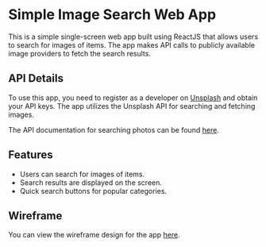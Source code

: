 # Simple Image Search Web App

This is a simple single-screen web app built using ReactJS that allows users to search for images of items. The app makes API calls to publicly available image providers to fetch the search results.

## API Details
To use this app, you need to register as a developer on [Unsplash](https://unsplash.com/developers) and obtain your API keys. The app utilizes the Unsplash API for searching and fetching images.

The API documentation for searching photos can be found [here](https://unsplash.com/documentation#search-photos).

## Features
- Users can search for images of items.
- Search results are displayed on the screen.
- Quick search buttons for popular categories.

## Wireframe
You can view the wireframe design for the app [here](https://wireframe.cc/2AETjp).

